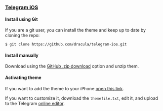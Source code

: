 ### [Telegram iOS](https://apps.apple.com/app/telegram-messenger/id686449807)

#### Install using Git

If you are a git user, you can install the theme and keep up to date by cloning the repo:

    $ git clone https://github.com/dracula/telegram-ios.git

#### Install manually

Download using the [GitHub .zip download](https://github.com/dracula/telegram-ios/archive/master.zip) option and unzip them.

#### Activating theme

If you want to add the theme to your iPhone [open this link](https://t.me/addtheme/DnKCjyhPW3kyo1ph).

If you want to customize it, download the `themefile.txt`, edit it, and upload to the Telegram [online editor](https://themes.contest.com/).